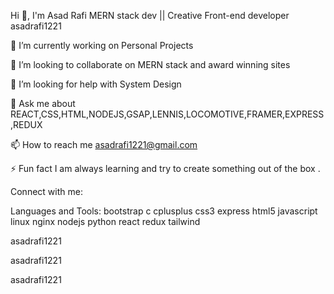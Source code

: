 Hi 👋, I'm Asad Rafi
MERN stack dev || Creative Front-end developer
asadrafi1221

🔭 I’m currently working on Personal Projects

👯 I’m looking to collaborate on MERN stack and award winning sites

🤝 I’m looking for help with System Design

💬 Ask me about REACT,CSS,HTML,NODEJS,GSAP,LENNIS,LOCOMOTIVE,FRAMER,EXPRESS,REDUX

📫 How to reach me asadrafi1221@gmail.com

⚡ Fun fact I am always learning and try to create something out of the box .

Connect with me:

Languages and Tools:
bootstrap c cplusplus css3 express html5 javascript linux nginx nodejs python react redux tailwind

asadrafi1221

 asadrafi1221

asadrafi1221

